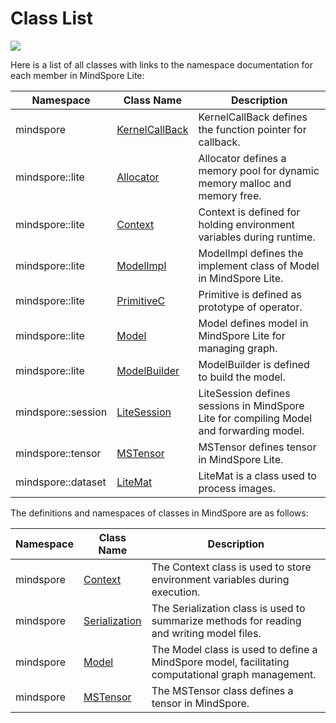 # Class List

<a href="https://gitee.com/mindspore/docs/blob/r1.3/docs/lite/api/source_en/api_cpp/class_list.md" target="_blank"><img src="https://gitee.com/mindspore/docs/raw/master/resource/_static/logo_source.png"></a>

Here is a list of all classes with links to the namespace documentation for each member in MindSpore Lite:

| Namespace | Class Name | Description |
| --- | --- | --- |
| mindspore | [KernelCallBack](https://www.mindspore.cn/lite/api/en/r1.3/api_cpp/mindspore.html#kernelcallback) | KernelCallBack defines the function pointer for callback. |
| mindspore::lite | [Allocator](https://www.mindspore.cn/lite/api/en/r1.3/api_cpp/lite.html#allocator) | Allocator defines a memory pool for dynamic memory malloc and memory free. |
| mindspore::lite | [Context](https://www.mindspore.cn/lite/api/en/r1.3/api_cpp/lite.html#context) | Context is defined for holding environment variables during runtime. |
| mindspore::lite | [ModelImpl](https://www.mindspore.cn/lite/api/en/r1.3/api_cpp/lite.html#modelimpl) | ModelImpl defines the implement class of Model in MindSpore Lite. |
| mindspore::lite | [PrimitiveC](https://www.mindspore.cn/lite/api/en/r1.3/api_cpp/lite.html#primitivec) | Primitive is defined as prototype of operator. |
| mindspore::lite | [Model](https://www.mindspore.cn/lite/api/en/r1.3/api_cpp/lite.html#model) | Model defines model in MindSpore Lite for managing graph. |
| mindspore::lite | [ModelBuilder](https://www.mindspore.cn/lite/api/en/r1.3/api_cpp/lite.html#modelbuilder) | ModelBuilder is defined to build the model. |
| mindspore::session | [LiteSession](https://www.mindspore.cn/lite/api/en/r1.3/api_cpp/session.html#litesession) | LiteSession defines sessions in MindSpore Lite for compiling Model and forwarding model. |
| mindspore::tensor | [MSTensor](https://www.mindspore.cn/lite/api/en/r1.3/api_cpp/tensor.html#mstensor) | MSTensor defines tensor in MindSpore Lite. |
| mindspore::dataset | [LiteMat](https://www.mindspore.cn/doc/api_cpp/en/master/api/classmindspore_dataset_LiteMat.html) |LiteMat is a class used to process images. |

The definitions and namespaces of classes in MindSpore are as follows:

| Namespace | Class Name                                                                                 | Description                                                                                       |
| --------- | ------------------------------------------------------------------------------------------ | ------------------------------------------------------------------------------------------------- |
| mindspore | [Context](https://www.mindspore.cn/lite/api/en/r1.3/api_cpp/mindspore.html#context)             | The Context class is used to store environment variables during execution.                        |
| mindspore | [Serialization](https://www.mindspore.cn/lite/api/en/r1.3/api_cpp/mindspore.html#serialization) | The Serialization class is used to summarize methods for reading and writing model files.         |
| mindspore | [Model](https://www.mindspore.cn/lite/api/en/r1.3/api_cpp/mindspore.html#model)                 | The Model class is used to define a MindSpore model, facilitating computational graph management. |
| mindspore | [MSTensor](https://www.mindspore.cn/lite/api/en/r1.3/api_cpp/tensor.html#mstensor)           | The MSTensor class defines a tensor in MindSpore.                                                 |

